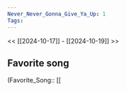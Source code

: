 ```yaml
---
Never_Never_Gonna_Give_Ya_Up: 1
Tags: 
---
```

 << [[2024-10-17]] - [[2024-10-19]] >> 
## Favorite song
(Favorite_Song:: [[
